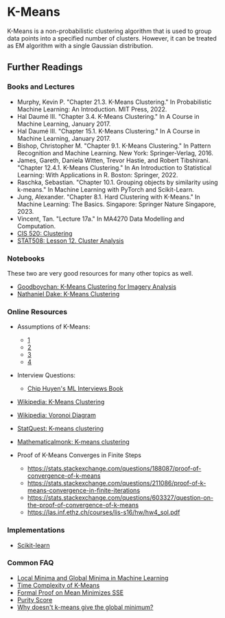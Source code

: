 # K-Means

K-Means is a non-probabilistic clustering algorithm that is used to group data points into a specified number of clusters.
However, it can be treated as EM algorithm with a single Gaussian distribution.

## Further Readings

### Books and Lectures

- Murphy, Kevin P. "Chapter 21.3. K-Means Clustering." In Probabilistic Machine Learning: An Introduction. MIT Press, 2022.
- Hal Daumé III. "Chapter 3.4. K-Means Clustering." In A Course in Machine Learning, January 2017.
- Hal Daumé III. "Chapter 15.1. K-Means Clustering." In A Course in Machine Learning, January 2017.
- Bishop, Christopher M. "Chapter 9.1. K-Means Clustering." In Pattern Recognition and Machine Learning. New York: Springer-Verlag, 2016.
- James, Gareth, Daniela Witten, Trevor Hastie, and Robert Tibshirani. "Chapter 12.4.1. K-Means Clustering." In An Introduction to Statistical Learning: With Applications in R. Boston: Springer, 2022.
- Raschka, Sebastian. "Chapter 10.1. Grouping objects by similarity using k-means." In Machine Learning with PyTorch and Scikit-Learn.
- Jung, Alexander. "Chapter 8.1. Hard Clustering with K-Means." In Machine Learning: The Basics. Singapore: Springer Nature Singapore, 2023.
- Vincent, Tan. "Lecture 17a." In MA4270 Data Modelling and Computation.
- [CIS 520: Clustering](https://alliance.seas.upenn.edu/~cis520/dynamic/2022/wiki/index.php?n=Lectures.Clustering)
- [STAT508: Lesson 12. Cluster Analysis](https://online.stat.psu.edu/stat508/lesson/12)

### Notebooks

These two are very good resources for many other topics as well.

- [Goodboychan: K-Means Clustering for Imagery Analysis](https://goodboychan.github.io/python/machine_learning/natural_language_processing/vision/2020/10/26/01-K-Means-Clustering-for-Imagery-Analysis.html)
- [Nathaniel Dake: K-Means Clustering](https://www.nathanieldake.com/Machine_Learning/04-Unsupervised_Learning_Cluster_Analysis-02-Cluster-Analysis-K-Means-Clustering.html)

### Online Resources

- Assumptions of K-Means:
    - [1](https://stats.stackexchange.com/questions/133656/how-to-understand-the-drawbacks-of-k-means)
    - [2](https://stats.stackexchange.com/questions/576812/what-are-the-k-means-algorithm-assumptions)
    - [3](https://developers.google.com/machine-learning/clustering/algorithm/advantages-disadvantages)
    - [4](https://scikit-learn.org/stable/auto_examples/cluster/plot_kmeans_assumptions.html)
- Interview Questions:
    - [Chip Huyen's ML Interviews Book](https://huyenchip.com/ml-interviews-book/contents/8.1.2-questions.html)
- [Wikipedia: K-Means Clustering](https://en.wikipedia.org/wiki/K-means_clustering)
- [Wikipedia: Voronoi Diagram](https://en.wikipedia.org/wiki/Voronoi_diagram)
- [StatQuest: K-means clustering](https://www.youtube.com/watch?v=4b5d3muPQmA)
- [Mathematicalmonk: K-means clustering](https://www.youtube.com/watch?v=0MQEt10e4NM)

- Proof of K-Means Converges in Finite Steps
    - https://stats.stackexchange.com/questions/188087/proof-of-convergence-of-k-means
    - https://stats.stackexchange.com/questions/211086/proof-of-k-means-convergence-in-finite-iterations
    - https://stats.stackexchange.com/questions/603327/question-on-the-proof-of-convergence-of-k-means
    - https://las.inf.ethz.ch/courses/lis-s16/hw/hw4_sol.pdf

### Implementations

- [Scikit-learn](https://github.com/scikit-learn/scikit-learn/blob/main/sklearn/cluster/_kmeans.py)

### Common FAQ

- [Local Minima and Global Minima in Machine Learning](https://stats.stackexchange.com/questions/521786/what-are-global-minima-and-local-minima-in-machine-learning)
- [Time Complexity of K-Means](https://stackoverflow.com/questions/18634149/what-is-the-time-complexity-of-k-means)
- [Formal Proof on Mean Minimizes SSE](https://math.stackexchange.com/questions/967138/formal-proof-that-mean-minimize-squared-error-function)
- [Purity Score](https://stackoverflow.com/questions/34047540/python-clustering-purity-metric)
- [Why doesn't k-means give the global minimum?](https://stats.stackexchange.com/questions/48757/why-doesnt-k-means-give-the-global-minimum)